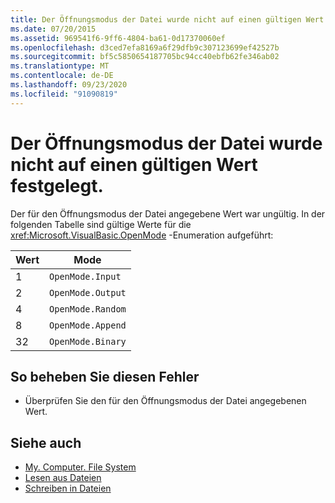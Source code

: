 ```yaml
---
title: Der Öffnungsmodus der Datei wurde nicht auf einen gültigen Wert festgelegt.
ms.date: 07/20/2015
ms.assetid: 969541f6-9ff6-4804-ba61-0d17370060ef
ms.openlocfilehash: d3ced7efa8169a6f29dfb9c307123699ef42527b
ms.sourcegitcommit: bf5c5850654187705bc94cc40ebfb62fe346ab02
ms.translationtype: MT
ms.contentlocale: de-DE
ms.lasthandoff: 09/23/2020
ms.locfileid: "91090819"
---
```

# <a name="files-open-mode-wasnt-set-to-a-valid-value"></a>Der Öffnungsmodus der Datei wurde nicht auf einen gültigen Wert festgelegt.

Der für den Öffnungsmodus der Datei angegebene Wert war ungültig. In der folgenden Tabelle sind gültige Werte für die <xref:Microsoft.VisualBasic.OpenMode> -Enumeration aufgeführt:  
  
|Wert|Mode|  
|-----------|----------|  
|1|`OpenMode.Input`|  
|2|`OpenMode.Output`|  
|4|`OpenMode.Random`|  
|8|`OpenMode.Append`|  
|32|`OpenMode.Binary`|  
  
## <a name="to-correct-this-error"></a>So beheben Sie diesen Fehler  
  
- Überprüfen Sie den für den Öffnungsmodus der Datei angegebenen Wert.  
  
## <a name="see-also"></a>Siehe auch

- [My. Computer. File System](xref:Microsoft.VisualBasic.FileIO.FileSystem)
- [Lesen aus Dateien](../developing-apps/programming/drives-directories-files/reading-from-files.md)
- [Schreiben in Dateien](../developing-apps/programming/drives-directories-files/writing-to-files.md)
